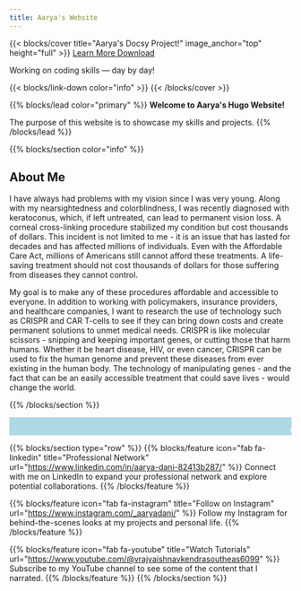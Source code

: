 ```yaml
---
title: Aarya's Website
---
```


{{< blocks/cover title="Aarya's Docsy Project!" image_anchor="top" height="full" >}}
<a class="btn btn-lg btn-primary me-3 mb-4" href="/docs/">
  Learn More <i class="fas fa-arrow-alt-circle-right ms-2"></i>
</a>
<a class="btn btn-lg btn-secondary me-3 mb-4" href="https://github.com/google/docsy-example">
  Download <i class="fab fa-github ms-2 "></i>
</a>
<p class="lead mt-5">Working on coding skills &mdash; day by day!</p>
{{< blocks/link-down color="info" >}}
{{< /blocks/cover >}}


{{% blocks/lead color="primary" %}}
**Welcome to Aarya's Hugo Website!**

The purpose of this website is to showcase my skills and projects.
{{% /blocks/lead %}}

{{% blocks/section color="info" %}}
## About Me

I have always had problems with my vision since I was very young. Along with my nearsightedness and colorblindness, I was recently diagnosed with keratoconus, which, if left untreated, can lead to permanent vision loss. A corneal cross-linking procedure stabilized my condition but cost thousands of dollars. This incident is not limited to me - it is an issue that has lasted for decades and has affected millions of individuals. Even with the Affordable Care Act, millions of Americans still cannot afford these treatments. A life-saving treatment should not cost thousands of dollars for those suffering from diseases they cannot control. 

My goal is to make any of these procedures affordable and accessible to everyone. In addition to working with policymakers, insurance providers, and healthcare companies, I want to research the use of technology such as CRISPR and CAR T-cells to see if they can bring down costs and create permanent solutions to unmet medical needs. CRISPR is like molecular scissors - snipping and keeping important genes, or cutting those that harm humans. Whether it be heart disease, HIV, or even cancer, CRISPR can be used to fix the human genome and prevent these diseases from ever existing in the human body. The technology of manipulating genes - and the fact that can be an easily accessible treatment that could save lives - would change the world. 

{{% /blocks/section %}}

<!DOCTYPE html>
<html>
<head>
  <style>
    marquee {
      background-color: lightblue;
      color: white;
      font-weight: bold;
      font-size: 2em;
      font-family: Verdana, sans-serif;
      scroll-delay: 100;
    }
  </style>
</head>
<body>

<marquee>Aarya is super cool</marquee>

</body>
</html>

{{% blocks/section type="row" %}}
{{% blocks/feature icon="fab fa-linkedin" title="Professional Network" url="https://www.linkedin.com/in/aarya-dani-82413b287/" %}}
Connect with me on LinkedIn to expand your professional network and explore potential collaborations.
{{% /blocks/feature %}}

{{% blocks/feature icon="fab fa-instagram" title="Follow on Instagram" url="https://www.instagram.com/_aaryadani/" %}}
Follow my Instagram for behind-the-scenes looks at my projects and personal life.
{{% /blocks/feature %}}

{{% blocks/feature icon="fab fa-youtube" title="Watch Tutorials" url="https://www.youtube.com/@vrajvaishnavkendrasoutheas6099" %}}
Subscribe to my YouTube channel to see some of the content that I narrated.
{{% /blocks/feature %}}
{{% /blocks/section %}}